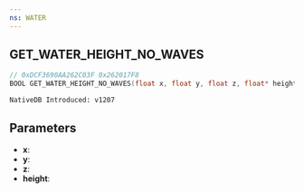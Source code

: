 ```yaml
---
ns: WATER
---
```

## GET_WATER_HEIGHT_NO_WAVES

```c
// 0xDCF3690AA262C03F 0x262017F8
BOOL GET_WATER_HEIGHT_NO_WAVES(float x, float y, float z, float* height);
```

```
NativeDB Introduced: v1207
```

## Parameters
* **x**:
* **y**:
* **z**:
* **height**:
